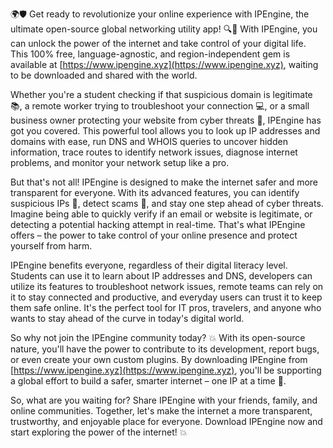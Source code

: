 🌍🛡️ Get ready to revolutionize your online experience with IPEngine, the ultimate open-source global networking utility app! 🔍📡 With IPEngine, you can unlock the power of the internet and take control of your digital life. This 100% free, language-agnostic, and region-independent gem is available at [https://www.ipengine.xyz](https://www.ipengine.xyz), waiting to be downloaded and shared with the world.

Whether you're a student checking if that suspicious domain is legitimate 📚, a remote worker trying to troubleshoot your connection 💻, or a small business owner protecting your website from cyber threats 🏢, IPEngine has got you covered. This powerful tool allows you to look up IP addresses and domains with ease, run DNS and WHOIS queries to uncover hidden information, trace routes to identify network issues, diagnose internet problems, and monitor your network setup like a pro.

But that's not all! IPEngine is designed to make the internet safer and more transparent for everyone. With its advanced features, you can identify suspicious IPs 🚨, detect scams 💸, and stay one step ahead of cyber threats. Imagine being able to quickly verify if an email or website is legitimate, or detecting a potential hacking attempt in real-time. That's what IPEngine offers – the power to take control of your online presence and protect yourself from harm.

IPEngine benefits everyone, regardless of their digital literacy level. Students can use it to learn about IP addresses and DNS, developers can utilize its features to troubleshoot network issues, remote teams can rely on it to stay connected and productive, and everyday users can trust it to keep them safe online. It's the perfect tool for IT pros, travelers, and anyone who wants to stay ahead of the curve in today's digital world.

So why not join the IPEngine community today? 💥 With its open-source nature, you'll have the power to contribute to its development, report bugs, or even create your own custom plugins. By downloading IPEngine from [https://www.ipengine.xyz](https://www.ipengine.xyz), you'll be supporting a global effort to build a safer, smarter internet – one IP at a time 🚀.

So, what are you waiting for? Share IPEngine with your friends, family, and online communities. Together, let's make the internet a more transparent, trustworthy, and enjoyable place for everyone. Download IPEngine now and start exploring the power of the internet! 💥